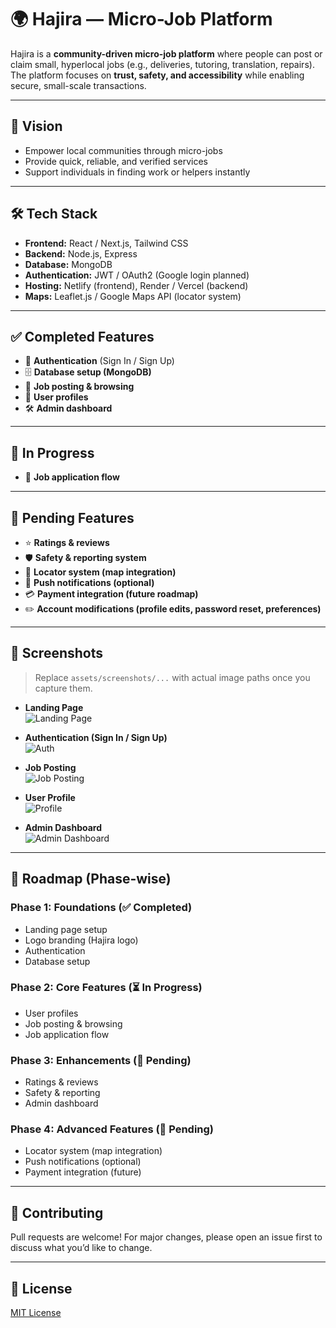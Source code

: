 # 🌍 Hajira — Micro-Job Platform

Hajira is a **community-driven micro-job platform** where people can post or claim small, hyperlocal jobs (e.g., deliveries, tutoring, translation, repairs).  
The platform focuses on **trust, safety, and accessibility** while enabling secure, small-scale transactions.

---

## 🚀 Vision
- Empower local communities through micro-jobs  
- Provide quick, reliable, and verified services  
- Support individuals in finding work or helpers instantly  

---

## 🛠️ Tech Stack
- **Frontend:** React / Next.js, Tailwind CSS  
- **Backend:** Node.js, Express  
- **Database:** MongoDB  
- **Authentication:** JWT / OAuth2 (Google login planned)  
- **Hosting:** Netlify (frontend), Render / Vercel (backend)  
- **Maps:** Leaflet.js / Google Maps API (locator system)  

---

## ✅ Completed Features
- 🔑 **Authentication** (Sign In / Sign Up)  
- 🗄️ **Database setup (MongoDB)**  
- 📝 **Job posting & browsing**  
- 👤 **User profiles**  
- 🛠️ **Admin dashboard**  

---

## 🔄 In Progress
- 📩 **Job application flow**  

---

## 🔲 Pending Features
- ⭐ **Ratings & reviews**  
- 🛡️ **Safety & reporting system**  
- 📍 **Locator system (map integration)**  
- 🔔 **Push notifications (optional)**  
- 💳 **Payment integration (future roadmap)**  
- ✏️ **Account modifications (profile edits, password reset, preferences)**  

---

## 📸 Screenshots

> Replace `assets/screenshots/...` with actual image paths once you capture them.

- **Landing Page**  
  ![Landing Page](assets/screenshots/landing.png)

- **Authentication (Sign In / Sign Up)**  
  ![Auth](assets/screenshots/auth.png)

- **Job Posting**  
  ![Job Posting](assets/screenshots/job-post.png)

- **User Profile**  
  ![Profile](assets/screenshots/profile.png)

- **Admin Dashboard**  
  ![Admin Dashboard](assets/screenshots/admin.png)

---

## 📅 Roadmap (Phase-wise)

### Phase 1: Foundations (✅ Completed)
- Landing page setup  
- Logo branding (Hajira logo)  
- Authentication  
- Database setup  

### Phase 2: Core Features (⏳ In Progress)
- User profiles  
- Job posting & browsing  
- Job application flow  

### Phase 3: Enhancements (🔲 Pending)
- Ratings & reviews  
- Safety & reporting  
- Admin dashboard  

### Phase 4: Advanced Features (🔲 Pending)
- Locator system (map integration)  
- Push notifications (optional)  
- Payment integration (future)  

---

## 🤝 Contributing
Pull requests are welcome! For major changes, please open an issue first to discuss what you’d like to change.

---

## 📜 License
[MIT License](LICENSE)

